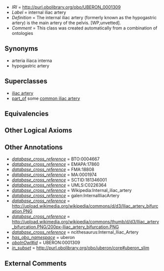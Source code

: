  * *IRI* = http://purl.obolibrary.org/obo/UBERON_0001309
 * *Label* = internal iliac artery
 * *Definition* = The internal iliac artery (formerly known as the hypogastric artery) is the main artery of the pelvis. [WP,unvetted].
 * *Comment* = This class was created automatically from a combination of ontologies

## Synonyms

 * arteria iliaca interna
 * hypogastric artery

## Superclasses

 * [iliac artery](../../UBERON/09/UBERON_0005609.md)
 * [part_of](../../BFO/50/BFO_0000050.md) some [common iliac artery](../../UBERON/91/UBERON_0001191.md)

## Equivalencies


## Other Logical Axioms


## Other Annotations

 * *[database_cross_reference](../../ef/oboInOwl#hasDbXref.md)* = BTO:0004667
 * *[database_cross_reference](../../ef/oboInOwl#hasDbXref.md)* = EMAPA:17860
 * *[database_cross_reference](../../ef/oboInOwl#hasDbXref.md)* = FMA:18808
 * *[database_cross_reference](../../ef/oboInOwl#hasDbXref.md)* = MA:0001974
 * *[database_cross_reference](../../ef/oboInOwl#hasDbXref.md)* = SCTID:181346001
 * *[database_cross_reference](../../ef/oboInOwl#hasDbXref.md)* = UMLS:C0226364
 * *[database_cross_reference](../../ef/oboInOwl#hasDbXref.md)* = Wikipedia:Internal_iliac_artery
 * *[database_cross_reference](../../ef/oboInOwl#hasDbXref.md)* = galen:InternalIliacArtery
 * *[database_cross_reference](../../ef/oboInOwl#hasDbXref.md)* = http://upload.wikimedia.org/wikipedia/commons/d/d3/Iliac_artery_bifurcation.PNG
 * *[database_cross_reference](../../ef/oboInOwl#hasDbXref.md)* = http://upload.wikimedia.org/wikipedia/commons/thumb/d/d3/Iliac_artery_bifurcation.PNG/200px-Iliac_artery_bifurcation.PNG
 * *[database_cross_reference](../../ef/oboInOwl#hasDbXref.md)* = ncithesaurus:Internal_Iliac_Artery
 * *[has_obo_namespace](../../ce/oboInOwl#hasOBONamespace.md)* = uberon
 * *[oboInOwl#id](../../id/oboInOwl#id.md)* = UBERON:0001309
 * *[in_subset](../../et/oboInOwl#inSubset.md)* = http://purl.obolibrary.org/obo/uberon/core#uberon_slim

## External Comments

